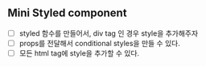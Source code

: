 ## Mini Styled component

- [ ] styled 함수를 만들어서, div tag 인 경우 style을 추가해주자
- [ ] props를 전달해서 conditional styles을 만들 수 있다.
- [ ] 모든 html tag에 style을 추가할 수 있다.
